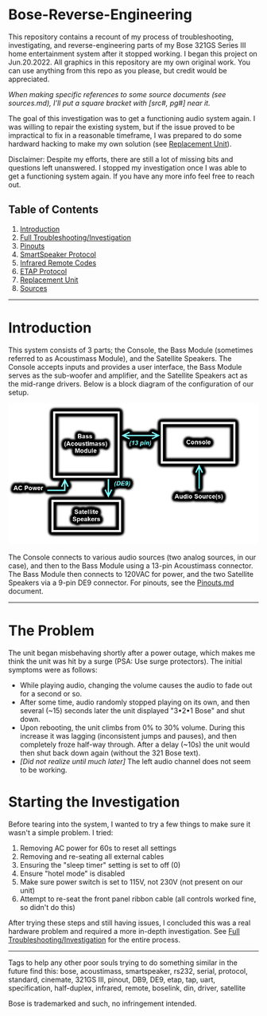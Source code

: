 # Bose-Reverse-Engineering

This repository contains a recount of my process of troubleshooting, investigating, and reverse-engineering parts of my Bose 321GS Series III home entertainment system after it stopped working. I began this project on Jun.20.2022. All graphics in this repository are my own original work. You can use anything from this repo as you please, but credit would be appreciated.

*When making specific references to some source documents (see sources.md), I'll put a square bracket with [src#, pg#] near it.*

The goal of this investigation was to get a functioning audio system again. I was willing to repair the existing system, but if the issue proved to be impractical to fix in a reasonable timeframe, I was prepared to do some hardward hacking to make my own solution (see [Replacement Unit](ReplacementUnit/README.md)).

Disclaimer: Despite my efforts, there are still a lot of missing bits and questions left unanswered. I stopped my investigation once I was able to get a functioning system again. If you have any more info feel free to reach out.

## Table of Contents

1. [Introduction](#introduction)
2. [Full Troubleshooting/Investigation](FullTroubleshooting.md)
3. [Pinouts](Pinouts.md)
4. [SmartSpeaker Protocol](SmartSpeakerProtocol.md)
5. [Infrared Remote Codes](RemoteIRCodes.md)
6. [ETAP Protocol](ETAPProtocol.md)
7. [Replacement Unit](ReplacementUnit/README.md)
8. [Sources](Sources.md)

---

# Introduction

This system consists of 3 parts; the Console, the Bass Module (sometimes referred to as Acoustimass Module), and the Satellite Speakers. The Console accepts inputs and provides a user interface, the Bass Module serves as the sub-woofer and amplifier, and the Satellite Speakers act as the mid-range drivers. Below is a block diagram of the configuration of our setup.

<img src="graphics/systemDiagram.png" width=600rem>

The Console connects to various audio sources (two analog sources, in our case), and then to the Bass Module using a 13-pin Acoustimass connector. The Bass Module then connects to 120VAC for power, and the two Satellite Speakers via a 9-pin DE9 connector. For pinouts, see the [Pinouts.md](Pinouts.md) document.

---

# The Problem

The unit began misbehaving shortly after a power outage, which makes me think the unit was hit by a surge (PSA: Use surge protectors). The initial symptoms were as follows:

- While playing audio, changing the volume causes the audio to fade out for a second or so.
- After some time, audio randomly stopped playing on its own, and then several (~15) seconds later the unit displayed "3•2•1 Bose" and shut down.
- Upon rebooting, the unit climbs from 0% to 30% volume. During this increase it was lagging (inconsistent jumps and pauses), and then completely froze half-way through. After a delay (~10s) the unit would then shut back down again (without the 321 Bose text).
- *[Did not realize until much later]* The left audio channel does not seem to be working.

# Starting the Investigation

Before tearing into the system, I wanted to try a few things to make sure it wasn't a simple problem. I tried:

1. Removing AC power for 60s to reset all settings
2. Removing and re-seating all external cables
3. Ensuring the "sleep timer" setting is set to off (0)
4. Ensure "hotel mode" is disabled
5. Make sure power switch is set to 115V, not 230V (not present on our unit)
6. Attempt to re-seat the front panel ribbon cable (all controls worked fine, so didn't do this)

After trying these steps and still having issues, I concluded this was a real hardware problem and required a more in-depth investigation. See [Full Troubleshooting/Investigation](FullTroubleshooting.md) for the entire process.

---

Tags to help any other poor souls trying to do something similar in the future find this: bose, acoustimass, smartspeaker, rs232, serial, protocol, standard, cinemate, 321GS III, pinout, DB9, DE9, etap, tap, uart, specification, half-duplex, infrared, remote, boselink, din, driver, satellite

Bose is trademarked and such, no infringement intended.